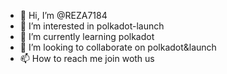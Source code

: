 - 👋 Hi, I’m @REZA7184
- 👀 I’m interested in polkadot-launch
- 🌱 I’m currently learning polkadot
- 💞️ I’m looking to collaborate on polkadot&launch
- 📫 How to reach me join woth us

<!---
REZA7184/REZA7184 is a ✨ special ✨ repository because its `README.md` (this file) appears on your GitHub profile.
You can click the Preview link to take a look at your changes.
--->
